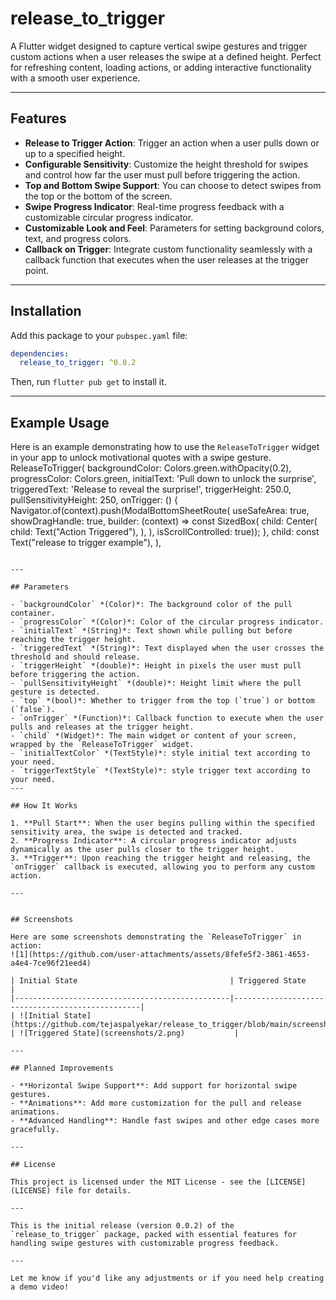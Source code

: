 # release_to_trigger

A Flutter widget designed to capture vertical swipe gestures and trigger custom actions when a user releases the swipe at a defined height. Perfect for refreshing content, loading actions, or adding interactive functionality with a smooth user experience.

---

## Features

- **Release to Trigger Action**: Trigger an action when a user pulls down or up to a specified height.
- **Configurable Sensitivity**: Customize the height threshold for swipes and control how far the user must pull before triggering the action.
- **Top and Bottom Swipe Support**: You can choose to detect swipes from the top or the bottom of the screen.
- **Swipe Progress Indicator**: Real-time progress feedback with a customizable circular progress indicator.
- **Customizable Look and Feel**: Parameters for setting background colors, text, and progress colors.
- **Callback on Trigger**: Integrate custom functionality seamlessly with a callback function that executes when the user releases at the trigger point.

---

## Installation

Add this package to your `pubspec.yaml` file:

```yaml
dependencies:
  release_to_trigger: ^0.0.2
```

Then, run `flutter pub get` to install it.

---

## Example Usage

Here is an example demonstrating how to use the `ReleaseToTrigger` widget in your app to unlock motivational quotes with a swipe gesture.
 ReleaseToTrigger(
        backgroundColor: Colors.green.withOpacity(0.2),
        progressColor: Colors.green,
        initialText: 'Pull down to unlock the surprise',
        triggeredText: 'Release to reveal the surprise!',
        triggerHeight: 250.0,
        pullSensitivityHeight: 250,
        onTrigger: () {
          Navigator.of(context).push(ModalBottomSheetRoute(
              useSafeArea: true,
              showDragHandle: true,
              builder: (context) => const SizedBox(
                    child: Center(
                      child: Text("Action Triggered"),
                    ),
                  ),
              isScrollControlled: true));
        },
        child: const Text("release to trigger example"),
      ),
```

---

## Parameters

- `backgroundColor` *(Color)*: The background color of the pull container.
- `progressColor` *(Color)*: Color of the circular progress indicator.
- `initialText` *(String)*: Text shown while pulling but before reaching the trigger height.
- `triggeredText` *(String)*: Text displayed when the user crosses the threshold and should release.
- `triggerHeight` *(double)*: Height in pixels the user must pull before triggering the action.
- `pullSensitivityHeight` *(double)*: Height limit where the pull gesture is detected.
- `top` *(bool)*: Whether to trigger from the top (`true`) or bottom (`false`).
- `onTrigger` *(Function)*: Callback function to execute when the user pulls and releases at the trigger height.
- `child` *(Widget)*: The main widget or content of your screen, wrapped by the `ReleaseToTrigger` widget.
- `initialTextColor` *(TextStyle)*: style initial text according to your need.
- `triggerTextStyle` *(TextStyle)*: style trigger text according to your need.
---

## How It Works

1. **Pull Start**: When the user begins pulling within the specified sensitivity area, the swipe is detected and tracked.
2. **Progress Indicator**: A circular progress indicator adjusts dynamically as the user pulls closer to the trigger height.
3. **Trigger**: Upon reaching the trigger height and releasing, the `onTrigger` callback is executed, allowing you to perform any custom action.

---


## Screenshots

Here are some screenshots demonstrating the `ReleaseToTrigger` in action:
![1](https://github.com/user-attachments/assets/8fefe5f2-3861-4653-a4e4-7ce96f21eed4)

| Initial State                                  | Triggered State                                 |
|------------------------------------------------|-------------------------------------------------|
| ![Initial State](https://github.com/tejaspalyekar/release_to_trigger/blob/main/screenshots/1.png)            | ![Triggered State](screenshots/2.png)           |

---

## Planned Improvements

- **Horizontal Swipe Support**: Add support for horizontal swipe gestures.
- **Animations**: Add more customization for the pull and release animations.
- **Advanced Handling**: Handle fast swipes and other edge cases more gracefully.

---

## License

This project is licensed under the MIT License - see the [LICENSE](LICENSE) file for details.

---

This is the initial release (version 0.0.2) of the `release_to_trigger` package, packed with essential features for handling swipe gestures with customizable progress feedback.

---

Let me know if you'd like any adjustments or if you need help creating a demo video!
